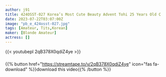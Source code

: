 ```yaml
---
author: j91
title: 424OSST-027 Korea’s Most Cute Beauty Advent Tohi 25 Years Old C Cup
date: 2023-07-22T03:07:00Z
image: "pb_e_424osst-027.jpg"
tags: [Amateur, Tits,Korean]
maker: [Blonde Amateur]
actress: []
---
```



{{< youtubepl 2qB378X0qdiZ4ye >}}
###

{{% button href="https://streamtape.to/v/2qB378X0qdiZ4ye" icon="fas fa-download" %}}download this video{{% /button %}}

